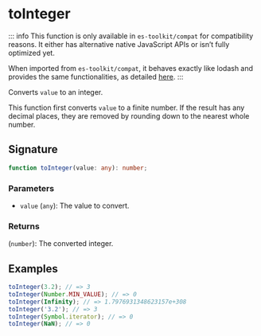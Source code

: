 # toInteger

::: info
This function is only available in `es-toolkit/compat` for compatibility reasons. It either has alternative native JavaScript APIs or isn’t fully optimized yet.

When imported from `es-toolkit/compat`, it behaves exactly like lodash and provides the same functionalities, as detailed [here](../../../compatibility.md).
:::

Converts `value` to an integer.

This function first converts `value` to a finite number. If the result has any decimal places,
they are removed by rounding down to the nearest whole number.

## Signature

```typescript
function toInteger(value: any): number;
```

### Parameters

- `value` (`any`): The value to convert.

### Returns

(`number`): The converted integer.

## Examples

```typescript
toInteger(3.2); // => 3
toInteger(Number.MIN_VALUE); // => 0
toInteger(Infinity); // => 1.7976931348623157e+308
toInteger('3.2'); // => 3
toInteger(Symbol.iterator); // => 0
toInteger(NaN); // => 0
```
